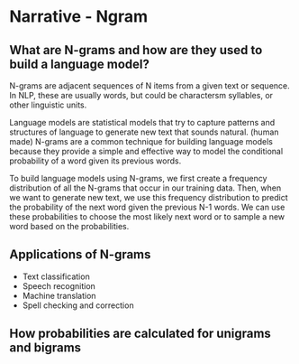# Narrative - Ngram

## What are N-grams and how are they used to build a language model?
N-grams are adjacent sequences of N items from a given text or sequence.
In NLP, these are usually words, but could be charactersm syllables, or other linguistic units.

Language models are statistical models that try to capture patterns and structures of language to generate new text that sounds natural. (human made)
N-grams are a common technique for building language models because they provide a simple and effective way to model the conditional probability of a word given its previous words.

To build language models using N-grams, we first create a frequency distribution of all the N-grams that occur in our training data.
Then, when we want to generate new text, we use this frequency distribution to predict the probability of the next word given the previous N-1 words.
We can use these probabilities to choose the most likely next word or to sample a new word based on the probabilities.

## Applications of N-grams
- Text classification
- Speech recognition
- Machine translation
- Spell checking and correction

## How probabilities are calculated for unigrams and bigrams
